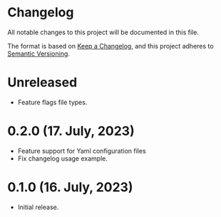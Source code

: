 # Changelog

All notable changes to this project will be documented in this file.

The format is based on [Keep a Changelog](https://keepachangelog.com/en/1.0.0/),
and this project adheres to [Semantic Versioning](https://semver.org/spec/v2.0.0.html).

# Unreleased

- Feature flags file types.

# 0.2.0 (17. July, 2023)

- Feature support for Yaml configuration files
- Fix changelog usage example.


# 0.1.0 (16. July, 2023)

- Initial release.
